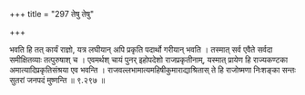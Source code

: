 +++
title = "297 तेषु तेषु"

+++

भवति हि तत् कार्यं राज्ञो, यत्र लघीयान् अपि प्रकृति पदार्थो गरीयान् भवति । तस्मात् सर्व एवैते सर्वदा समीक्षितव्याः तत्पुरुषाश् च । एवमर्थश् चायं पुनर् इहोपदेशो राजप्रकृतीनाम्, यस्मात् प्रायेण हि राज्यकण्टका अमात्यादिप्रकृतिसंश्रया एव भवन्ति । राजवल्लभामात्यमहिषीकुमाराद्याश्रितास् ते हि राजोष्मणा निःशङ्का सन्तः सुतरां जनपदं मुष्णन्ति ॥ ९.२९७ ॥